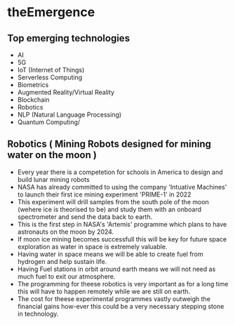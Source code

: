 # theEmergence
## Top emerging technologies 
* AI
* 5G
* IoT (Internet of Things)
* Serverless Computing
* Biometrics
* Augmented Reality/Virtual Reality
* Blockchain
* Robotics
* NLP (Natural Language Processing)
* Quantum Computing/

## Robotics ( Mining Robots designed for mining water on the moon )
* Every year there is a competetion for schools in America to design and build lunar mining robots
* NASA has already committed to using the company 'Intuative Machines' to launch their first ice mining experiment 'PRIME-1' in 2022
* This experiment will drill samples from the south pole of the moon (wehere ice is theorised to be) and study them with an onboard spectrometer and send the data back to earth.
* This is the first step in NASA's 'Artemis' programme which plans to have astronauts on the moon by 2024.
* If moon ice mining becomes successfull this will be key for future space exploration as water in space is extremely valuable.
* Having water in space means we will be able to create fuel from hydrogen and help sustain life.
* Having Fuel stations in orbit around earth means we will not need as much fuel to exit our atmosphere.
* The programming for theese robotics is very important as for a long time this will have to happen remotely while we are still on earth.
* The cost for theese experimental programmes vastly outweigh the financial gains how-ever this could be a very necessary stepping stone in technology.
